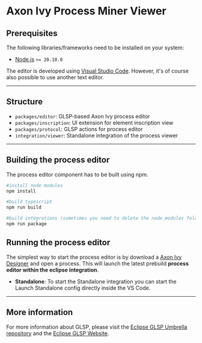 # Axon Ivy Process Miner Viewer

## Prerequisites

The following libraries/frameworks need to be installed on your system:

- [Node.js](https://nodejs.org/en/) `>= 20.10.0`

The editor is developed using [Visual Studio Code](https://code.visualstudio.com/).
However, it's of course also possible to use another text editor.

---

## Structure

- `packages/editor`: GLSP-based Axon Ivy process editor
- `packages/inscription`: UI extension for element inscription view
- `packages/protocol`: GLSP actions for process editor
- `integration/viewer`: Standalone integration of the process viewer

---

## Building the process editor

The process editor component has to be built using npm.

```bash
#install node modules
npm install

#build typescript
npm run build

#build integrations (sometimes you need to delete the node_modules folder first because of a missing monaco-editor dependency)
npm run package
```

## Running the process editor

The simplest way to start the process editor is by download a [Axon Ivy Designer](https://developer.axonivy.com/download/nightly) and open a process. This will launch the latest prebuild **process editor within the eclipse integration**.

- **Standalone**:
  To start the Standalone integration you can start the Launch Standalone config directly inside the VS Code.

---

## More information

For more information about GLSP, please visit the [Eclipse GLSP Umbrella repository](https://github.com/eclipse-glsp/glsp) and the [Eclipse GLSP Website](https://www.eclipse.org/glsp/).
